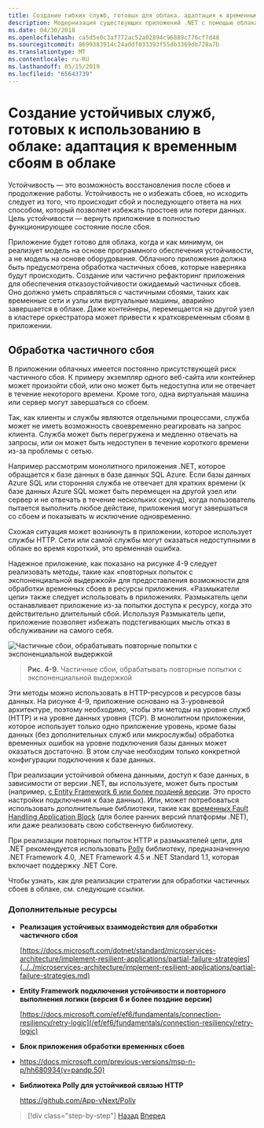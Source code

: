 ```yaml
---
title: Создание гибких служб, готовых для облака. адаптация к временным сбоям в облаке
description: Модернизация существующих приложений .NET с помощью облака Azure и Windows контейнерах | Создание гибких служб, готовых для облака. адаптация к временным сбоям в облаке
ms.date: 04/30/2018
ms.openlocfilehash: ca5d5e0c3af772ac52a02894c96889c776cf7d48
ms.sourcegitcommit: 8699383914c24a0df033393f55db3369db728a7b
ms.translationtype: MT
ms.contentlocale: ru-RU
ms.lasthandoff: 05/15/2019
ms.locfileid: "65643739"
---
```

# <a name="build-resilient-services-ready-for-the-cloud-embrace-transient-failures-in-the-cloud"></a>Создание устойчивых служб, готовых к использованию в облаке: адаптация к временным сбоям в облаке

Устойчивость — это возможность восстановления после сбоев и продолжение работы. Устойчивость не о избежать сбоев, но исходить следует из того, что происходит сбой и последующего ответа на них способом, который позволяет избежать простоев или потери данных. Цель устойчивости — вернуть приложение в полностью функционирующее состояние после сбоя.

Приложение будет готово для облака, когда и как минимум, он реализует модель на основе программного обеспечения устойчивости, а не модель на основе оборудования. Облачного приложения должна быть предусмотрена обработка частичных сбоев, которые наверняка будут происходить. Создание или частично рефакторинг приложения для обеспечения отказоустойчивости ожидаемый частичных сбоев. Оно должно уметь справляться с частичными сбоями, таких как временные сети и узлы или виртуальные машины, аварийно завершается в облаке. Даже контейнеры, перемещается на другой узел в кластере оркестратора может привести к кратковременным сбоям в приложении.

## <a name="handling-partial-failure"></a>Обработка частичного сбоя

В приложении облачных имеется постоянно присутствующей риск частичного сбоя. К примеру экземпляр одного веб-сайта или контейнер может произойти сбой, или оно может быть недоступна или не отвечает в течение некоторого времени. Кроме того, одна виртуальная машина или сервер могут завершаться со сбоем.

Так, как клиенты и службы являются отдельными процессами, служба может не иметь возможность своевременно реагировать на запрос клиента. Служба может быть перегружена и медленно отвечать на запросы, или он может быть недоступен в течение короткого времени из-за проблемы с сетью.

Например рассмотрим монолитного приложения .NET, которое обращается к базе данных в базе данных SQL Azure. Если базы данных Azure SQL или сторонняя служба не отвечает для кратких времени (к базе данных Azure SQL может быть перемещен на другой узел или сервер и не отвечать в течение нескольких секунд), когда пользователь пытается выполнить любое действие, приложения могут завершаться со сбоем и показывать w исключение одновременно.

Схожая ситуация может возникнуть в приложении, которое использует службы HTTP. Сети или самой службы могут оказаться недоступными в облаке во время короткий, это временная ошибка.

Надежное приложение, как показано на рисунке 4-9 следует реализовать методы, такие как «повторных попыток с экспоненциальной выдержкой» для предоставления возможности для обработки временных сбоев в ресурсы приложения. «Размыкатели цепи» также следует использовать в приложениях. Размыкатель цепи останавливает приложение из-за попытки доступа к ресурсу, когда это действительно длительный сбой. Используя Размыкатель цепи, приложение позволяет избежать подстегивающих мысль отказ в обслуживании на самого себя.

![Частичные сбои, обрабатывать повторные попытки с экспоненциальной выдержкой](./media/image9.png)

> **Рис. 4-9.** Частичные сбои, обрабатывать повторные попытки с экспоненциальной выдержкой

Эти методы можно использовать в HTTP-ресурсов и ресурсов базы данных. На рисунке 4-9, приложение основано на 3-уровневой архитектуре, поэтому необходимо, чтобы эти методы на уровне служб (HTTP) и на уровне данных уровня (TCP). В монолитном приложении, которое использует только одно приложение уровень, кроме базы данных (без дополнительных служб или микрослужбы) обработка временных ошибок на уровне подключения базы данных может оказаться достаточно. В этом случае необходим только конкретной конфигурации подключения к базе данных.

При реализации устойчивой обмена данными, доступ к базе данных, в зависимости от версии .NET, вы используете, может быть простым (например, [с Entity Framework 6 или более поздней версии](/ef/ef6/fundamentals/connection-resiliency/retry-logic). Это просто настройки подключения к базе данных). Или, может потребоваться использовать дополнительные библиотеки, такие как [временных Fault Handling Application Block](https://docs.microsoft.com/previous-versions/msp-n-p/hh680934(v=pandp.50)) (для более ранних версий платформы .NET), или даже реализовать свою собственную библиотеку.

При реализации повторных попыток HTTP и размыкателей цепи, для .NET рекомендуется использовать [Polly](https://github.com/App-vNext/Polly) библиотеку, предназначенную .NET Framework 4.0, .NET Framework 4.5 и .NET Standard 1.1, которая включает поддержку .NET Core.

Чтобы узнать, как для реализации стратегии для обработки частичных сбоев в облаке, см. следующие ссылки.

### <a name="additional-resources"></a>Дополнительные ресурсы

- **Реализация устойчивых взаимодействия для обработки частичного сбоя**

    [https://docs.microsoft.com/dotnet/standard/microservices-architecture/implement-resilient-applications/partial-failure-strategies](../../microservices-architecture/implement-resilient-applications/partial-failure-strategies.md)

- **Entity Framework подключения устойчивости и повторного выполнения логики (версия 6 и более поздние версии)**

    [https://docs.microsoft.com/ef/ef6/fundamentals/connection-resiliency/retry-logic](/ef/ef6/fundamentals/connection-resiliency/retry-logic)

- **Блок приложения обработки временных сбоев**

- <https://docs.microsoft.com/previous-versions/msp-n-p/hh680934(v=pandp.50)>

- **Библиотека Polly для устойчивой связью HTTP**

    https://github.com/App-vNext/Polly

>[!div class="step-by-step"]
>[Назад](when-to-deploy-windows-containers-to-azure-container-service-kubernetes.md)
>[Вперед](modernize-your-apps-with-monitoring-and-telemetry.md)
